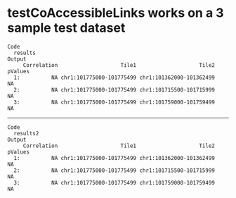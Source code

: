 # testCoAccessibleLinks works on a 3 sample test dataset

    Code
      results
    Output
         Correlation                    Tile1                    Tile2 pValues
      1:          NA chr1:101775000-101775499 chr1:101362000-101362499      NA
      2:          NA chr1:101775000-101775499 chr1:101715500-101715999      NA
      3:          NA chr1:101775000-101775499 chr1:101759000-101759499      NA

---

    Code
      results2
    Output
         Correlation                    Tile1                    Tile2 pValues
      1:          NA chr1:101775000-101775499 chr1:101362000-101362499      NA
      2:          NA chr1:101775000-101775499 chr1:101715500-101715999      NA
      3:          NA chr1:101775000-101775499 chr1:101759000-101759499      NA

